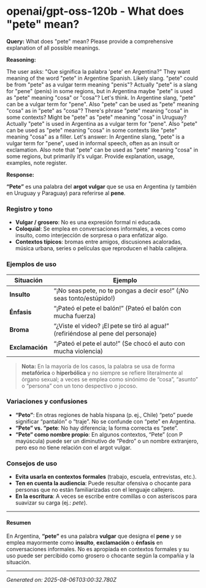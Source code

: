 # openai/gpt-oss-120b - What does "pete" mean?

**Query:** What does "pete" mean? Please provide a comprehensive explanation of all possible meanings.

**Reasoning:**

The user asks: "Que significa la palabra 'pete' en Argentina?" They want meaning of the word "pete" in Argentine Spanish. Likely slang. "pete" could be from "pete" as a vulgar term meaning "penis"? Actually "pete" is a slang for "pene" (penis) in some regions, but in Argentina maybe "pete" is used as "pete" meaning "cosa" or "cosa"? Let's think. In Argentine slang, "pete" can be a vulgar term for "pene". Also "pete" can be used as "pete" meaning "cosa" as in "pete" as "cosa"? There's phrase "pete" meaning "cosa" in some contexts? Might be "pete" as "pete" meaning "cosa" in Uruguay? Actually "pete" is used in Argentina as a vulgar term for "pene". Also "pete" can be used as "pete" meaning "cosa" in some contexts like "pete" meaning "cosa" as a filler. Let's answer: In Argentine slang, "pete" is a vulgar term for "pene", used in informal speech, often as an insult or exclamation. Also note that "pete" can be used as "pete" meaning "cosa" in some regions, but primarily it's vulgar. Provide explanation, usage, examples, note register.

**Response:**

**“Pete”** es una palabra del **argot vulgar** que se usa en Argentina (y también en Uruguay y Paraguay) para referirse al **pene**.  

### Registro y tono
- **Vulgar / grosero**: No es una expresión formal ni educada.  
- **Coloquial**: Se emplea en conversaciones informales, a veces como insulto, como interjección de sorpresa o para enfatizar algo.  
- **Contextos típicos**: bromas entre amigos, discusiones acaloradas, música urbana, series o películas que reproducen el habla callejera.

### Ejemplos de uso

| Situación | Ejemplo |
|-----------|---------|
| **Insulto** | “¡No seas pete, no te pongas a decir eso!” (¡No seas tonto/estúpido!) |
| **Énfasis** | “¡Pateó el pete el balón!” (Pateó el balón con mucha fuerza) |
| **Broma** | “¿Viste el video? ¡El pete se tiró al agua!” (refiriéndose al pene del personaje) |
| **Exclamación** | “¡Pateó el pete el auto!” (Se chocó el auto con mucha violencia) |

> **Nota:** En la mayoría de los casos, la palabra se usa de forma **metafórica** o **hiperbólica** y no siempre se refiere literalmente al órgano sexual; a veces se emplea como sinónimo de “cosa”, “asunto” o “persona” con un tono despectivo o jocoso.

### Variaciones y confusiones
- **“Peto”**: En otras regiones de habla hispana (p. ej., Chile) “peto” puede significar “pantalón” o “traje”. No se confunde con “pete” en Argentina.  
- **“Pete” vs. “pete**: No hay diferencia; la forma correcta es “pete”.  
- **“Pete” como nombre propio**: En algunos contextos, “Pete” (con P mayúscula) puede ser un diminutivo de “Pedro” o un nombre extranjero, pero eso no tiene relación con el argot vulgar.

### Consejos de uso
- **Evita usarla en contextos formales** (trabajo, escuela, entrevistas, etc.).  
- **Ten en cuenta la audiencia**: Puede resultar ofensiva o chocante para personas que no están familiarizadas con el lenguaje callejero.  
- **En la escritura**: A veces se escribe entre comillas o con asteriscos para suavizar su carga (ej.: *pete*).  

---

#### Resumen
En Argentina, **“pete”** es una palabra **vulgar** que designa el **pene** y se emplea mayormente como **insulto**, **exclamación** o **énfasis** en conversaciones informales. No es apropiada en contextos formales y su uso puede ser percibido como grosero o chocante según la compañía y la situación.

---
*Generated on: 2025-08-06T03:00:32.780Z*
